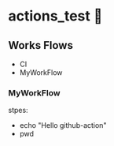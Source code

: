 # actions_test 🧪 

## Works Flows
* CI
* MyWorkFlow


### MyWorkFlow
stpes:
- echo "Hello github-action"
- pwd

